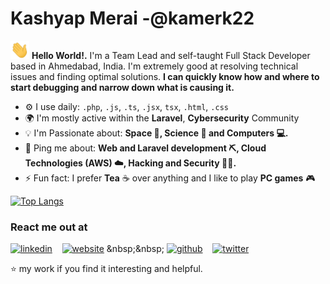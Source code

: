 # Kashyap Merai -@kamerk22

<img src="https://github.com/ABSphreak/ABSphreak/blob/master/gifs/Hi.gif" width="30px"> **Hello World!.** I'm a Team Lead and self-taught Full Stack Developer based in Ahmedabad, India. I'm extremely good at resolving technical issues and finding optimal solutions. **I can quickly know how and where to start debugging and narrow down what is causing it.**
<br/>

- ⚙️ I use daily: `.php`, `.js`, `.ts`, `.jsx`, `tsx`, `.html`, `.css`
- 🌍 I'm mostly active within the **Laravel**, **Cybersecurity** Community
- 💡  I'm Passionate about: **Space 🚀, Science 🔭 and Computers 💻.**
- 💬 Ping me about: **Web and Laravel development ⛏️, Cloud Technologies (AWS) ☁️, Hacking and Security 🐱‍👤.**
- ⚡ Fun fact: I prefer **Tea** ☕ over anything and I like to play **PC games** 🎮
  
[![Top Langs](https://github-readme-stats.vercel.app/api/top-langs/?username=kamerk22&hide_langs_below=1)](https://github.com/anuraghazra/github-readme-stats)

### React me out at
 [![linkedin](https://user-images.githubusercontent.com/25087769/87172072-530a5080-c2dc-11ea-8e2c-8ee4dbf3394b.png)](https://www.linkedin.com/in/kamerk22) &nbsp;&nbsp;
 [![website](https://user-images.githubusercontent.com/25087769/87173861-0aa06200-c2df-11ea-9614-da65c9c73692.png)]([http://kamerk22.github.io](https://devtodevops.com/)) &nbsp;&nbsp;
 [![github](https://user-images.githubusercontent.com/25087769/87176037-2c4f1880-c2e2-11ea-8a13-41c90b711b9f.png)](https://github.com/kamerk22) &nbsp;&nbsp;
 [![twitter](https://user-images.githubusercontent.com/25087769/87172407-de83e180-c2dc-11ea-9479-a894758266c3.png)](https://www.twitter.com/kamerk22) &nbsp;&nbsp;

⭐ my work if you find it interesting and helpful.
